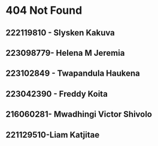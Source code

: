 # 404 Not Found 
## 222119810 - Slysken Kakuva
## 223098779- Helena M Jeremia
## 223102849 - Twapandula Haukena
## 223042390 - Freddy Koita
## 216060281- Mwadhingi Victor Shivolo
## 221129510-Liam Katjitae
